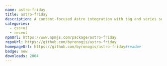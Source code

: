 ```yaml
---
name: astro-friday
title: astro-friday
description: A content-focused Astro integration with tag and series support.
categories:
  - css+ui
  - recent
npmUrl: https://www.npmjs.com/package/astro-friday
repoUrl: https://github.com/byronogis/astro-friday
homepageUrl: https://github.com/byronogis/astro-friday#readme
badge: new
downloads: 2004
---
```

